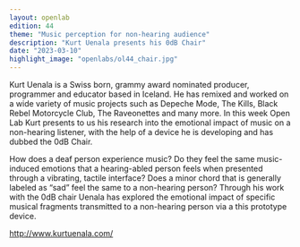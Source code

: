 ```yaml
---
layout: openlab
edition: 44
theme: "Music perception for non-hearing audience"
description: "Kurt Uenala presents his 0dB Chair"
date: "2023-03-10"
highlight_image: "openlabs/ol44_chair.jpg"
---
```

Kurt Uenala is a Swiss born, grammy award nominated producer, programmer and educator based in Iceland. He has remixed and worked on a wide variety of music projects such as Depeche Mode, The Kills, Black Rebel Motorcycle Club, The Raveonettes and many more. In this week Open Lab Kurt presents to us his research into the emotional impact of music on a non-hearing listener, with the help of a device he is developing and has dubbed the 0dB Chair.

How does a deaf person experience music? Do they feel the same music-induced emotions that a hearing-abled person feels when presented through a vibrating, tactile interface? Does a minor chord that is generally labeled as “sad” feel the same to a non-hearing person? Through his work with the 0dB chair Uenala has explored the emotional impact of specific musical fragments transmitted to a non-hearing person via a this prototype device. 

http://www.kurtuenala.com/